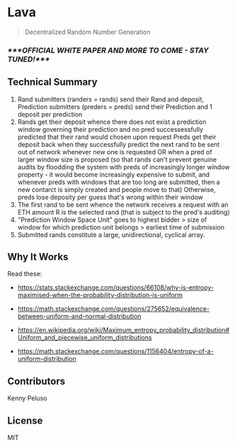 # Lava
> Decentralized Random Number Generation

### _\*\*\*OFFICIAL WHITE PAPER AND MORE TO COME - STAY TUNED!\*\*\*_

## Technical Summary

1. Rand submitters (randers = rands) send their Rand and deposit, Prediction submitters (preders = preds) send their Prediction and 1 deposit per prediction
2. Rands get their deposit whence there does not exist a prediction window governing their prediction and no pred successessfully predicted that their rand would chosen upon request
   Preds get their deposit back when they successfully predict the next rand to be sent out of network whenever new one is requested OR when a pred of larger window size is proposed (so that rands can't prevent genuine audits by floodding the system with preds of increasingly longer window property - it would become increasingly expensive to submit, and whenever preds with windows that are too long are submitted, then a new contarct is simply created and people move to that)
   Otherwise, preds lose deposity per guess that's wrong within their window
3. The first rand to be sent whence the network receives a request with an ETH amount R is the selected rand (that is subject to the pred's auditing)
4. "Prediction Window Space Unit" goes to highest bidder > size of window for which prediction unit belongs > earliest time of submission
5. Submitted rands constitute a large, unidirectional, cyclical array.

## Why It Works

Read these:

* https://stats.stackexchange.com/questions/66108/why-is-entropy-maximised-when-the-probability-distribution-is-uniform

* https://math.stackexchange.com/questions/275652/equivalence-between-uniform-and-normal-distribution

* https://en.wikipedia.org/wiki/Maximum_entropy_probability_distribution#Uniform_and_piecewise_uniform_distributions

* https://math.stackexchange.com/questions/1156404/entropy-of-a-uniform-distribution

## Contributors

Kenny Peluso

## License

MIT

